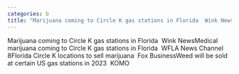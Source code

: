 ```yaml
---
categories: b
title: "Marijuana coming to Circle K gas stations in Florida  Wink News"
---
```

Marijuana coming to Circle K gas stations in Florida&nbsp;&nbsp;Wink NewsMedical marijuana coming to Circle K gas stations in Florida&nbsp;&nbsp;WFLA News Channel 8Florida Circle K locations to sell marijuana&nbsp;&nbsp;Fox BusinessWeed will be sold at certain US gas stations in 2023&nbsp;&nbsp;KOMO
